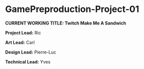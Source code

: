 # GamePreproduction-Project-01

**CURRENT WORKING TITLE: Twitch Make Me A Sandwich** 

**Project Lead:** Ric

**Art Lead:** Carl

**Design Lead:** Pierre-Luc

**Technical Lead:** Yves
